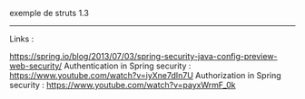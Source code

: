 exemple de struts 1.3 


----
Links : 

https://spring.io/blog/2013/07/03/spring-security-java-config-preview-web-security/
Authentication in Spring security : https://www.youtube.com/watch?v=iyXne7dIn7U
Authorization in Spring security : https://www.youtube.com/watch?v=payxWrmF_0k
